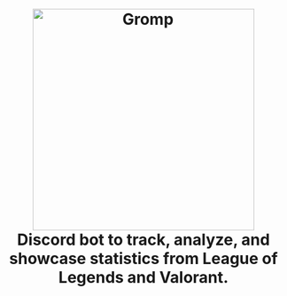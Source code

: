 <h1 align="center">
  <br>
  <a href="http://www.gromp.xyz"><img src="https://github.com/Dhruv-m-Shah/League-of-Legends-Discord-Bot/blob/master/readmeImages/gromp_name.png" alt="Gromp" width="400"></a>
  <br>
 Discord bot to track, analyze, and showcase statistics from League of Legends and Valorant.
  <br>
</h1>
